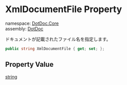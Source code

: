 ﻿# XmlDocumentFile Property

namespace: [DotDoc\.Core](../../DotDoc.Core.md)<br />
assembly: [DotDoc](../../../DotDoc.md)

ドキュメントが記載されたファイル名を指定します。

```csharp
public string XmlDocumentFile { get; set; };
```

## Property Value

[string](https://docs.microsoft.com/dotnet/api/System.String)


